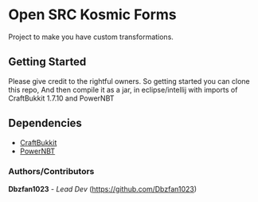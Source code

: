 # Open SRC Kosmic Forms
Project to make you have custom transformations.

## Getting Started
Please give credit to the rightful owners. So getting started you can clone this repo,
And then compile it as a jar, in eclipse/intellij with imports of CraftBukkit 1.7.10 and PowerNBT

## Dependencies
* [CraftBukkit](https://www.google.com/url?q=https://www.dropbox.com/s/y0ok7i7x4hxuay1/craftbukkit-1.7.10-R0.1-20140808.005431-8.jar?dl%3D0&sa=D&source=hangouts&ust=1546290773742000&usg=AFQjCNHEQFE9khnvEqbHy6FWwSruwPFfWg)
* [PowerNBT](https://www.spigotmc.org/resources/powernbt.9098/)

### Authors/Contributors
**Dbzfan1023** - *Lead Dev* (https://github.com/Dbzfan1023)
